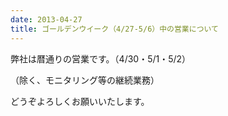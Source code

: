 ```yaml
---
date: 2013-04-27
title: ゴールデンウイーク（4/27-5/6）中の営業について
---
```



弊社は暦通りの営業です。（4/30・5/1・5/2）
<!--more-->
（除く、モニタリング等の継続業務）

どうぞよろしくお願いいたします。
